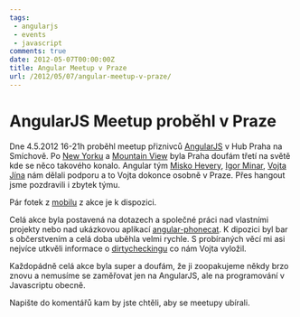 ```yaml
---
tags:
 - angularjs
 - events
 - javascript
comments: true
date: 2012-05-07T00:00:00Z
title: Angular Meetup v Praze
url: /2012/05/07/angular-meetup-v-praze/
---
```


# AngularJS Meetup proběhl v Praze

Dne 4.5.2012 16-21h proběhl meetup přiznivců [AngularJS](https://www.angularjs.org) v Hub Praha na Smíchově. Po [New Yorku](https://www.meetup.com/AngularJS-NYC/events/63007142/) a [Mountain View](https://www.meetup.com/AngularJS-MTV/events/62918252/) byla Praha doufám třetí na světě kde se něco takového konalo. Angular tým [Misko Hevery](https://twitter.com/#!/mhevery), [Igor Minar](https://twitter.com/#!/IgorMinar/), [Vojta Jína](https://twitter.com/#!/vojtajina/) nám dělali podporu a to Vojta dokonce osobně v Praze. Přes hangout jsme pozdravili i zbytek týmu.

Pár fotek z [mobilu](https://plus.google.com/photos/113391188023467233438/albums/5738773000511139121) z akce je k dispozici.

Celá akce byla postavená na dotazech a společné práci nad vlastními projekty nebo nad ukázkovou aplikací [angular-phonecat](https://docs.angularjs.org/tutorial/). K dipozici byl bar s občerstvením a celá doba uběhla velmi rychle. S probíraných věcí mi asi nejvíce utkvěli informace o [dirtycheckingu](https://stackoverflow.com/questions/9682092/databinding-in-angularjs) co nám Vojta vyložil.

Každopádně celá akce byla super a doufám, že ji zoopakujeme někdy brzo znovu a nemusíme se zaměřovat jen na AngularJS, ale na programování v Javascriptu obecně.

Napište do komentářů kam by jste chtěli, aby se meetupy ubírali.
